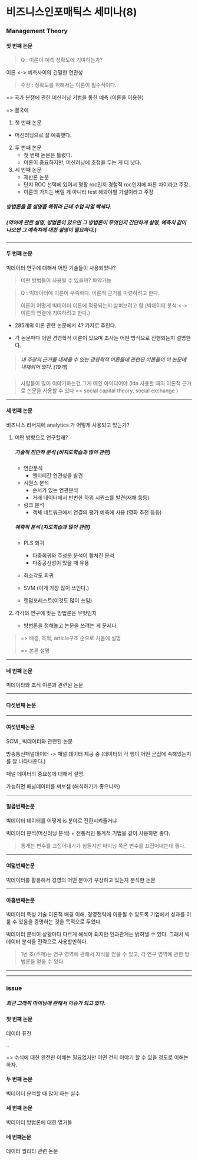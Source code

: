 # 비즈니스인포매틱스 세미나(8)





### Management Theory



#### 첫 번째 논문



> Q : 이론이 예측 정확도에 기여하는가?

이론 <-> 예측사이의 긴밀한 연관성

> 주장 : 정확도를 위해서는 이론이 필수적이다.



=> 국가 분쟁에 관한 머신러닝 기법을 통한 예측 (이론을 이용한)

=> 결국에 



1.  첫 번째 논문
   - 머신러닝으로 잘 예측했다.
2. 두 번째 논문
   - 첫 번째 논문은 틀렸다.
   - 이론이 중요하지만, 머신러닝에 초점을 두는 게 더 낫다.
3. 세 번째 논문
   - 재반론 논문
   - 단지 ROC 선택에 있어서 평활 roc인지 경험적 roc인지에 따른 차이라고 주장.
   - 이론의 가치는 버릴 게 아니라 test 해봐야할 가설이라고 주장





##### 방법론을 좀 설명좀 해줘라 근데 수업 리얼 빡세다.

##### (약어에 관한 설명, 방법론이 있으면 그 방법론이 무엇인지 간단하게 설명, 예측치 값이 나오면 그 예측치에 대한 설명이 필요하다.)



<hr>

#### 두 번째 논문



빅데이터 연구에 대해서 어떤 기술들이 사용되었나?

> 어떤 방법들이 사용될 수 있을까? 파악가능



> Q : 빅데이터에 이론이 부족하다. 이론적 근거를 마련하려고 한다.
>
> 이론이 어떻게 빅데이터 이론에 적용되는지 살펴보려고 함 (빅데이터 분석 <-> 이론의 연결에 기여하려고 한다.)





- 285개의 이론 관련 논문에서 4? 가지로 추린다.

- 각 논문마다 어떤 경영학적 이론이 있으며 조사는 어떤 방식으로 진행되는지 설명한다.



> ##### 내 주장의 근거를 내세울 수 있는 경영학적 이론들에 관련된 이론들이 이 논문에 내재되어 있다. (19개)



> 사람들이 많이 이야기하는건 그게 메인 아이디어야 (lda 사용할 때의 이론적 근거로 논문을 사용할 수 있다 => social capital theory, social exchange )







<hr>



#### 세 번째 논문



비즈니스 리서치에 analytics 가 어떻게 사용되고 있는가?



1. 어떤 방향으로 연구할래?

   ##### 기술적 진단적 분석 (비지도학습과 많이 관련)

   - 연관분석
     - 엔티티간 연관성을 발견
   - 시퀀스 분석
     - 순서가 있는 연관분석
     - 거래 데이터에서 빈번한 하위 시퀀스를 발견(재해 등등)
   - 링크 분석
     - 객체 네트워크에서 연결의 평가 예측에 사용 (영화 추천 등등)

   ##### 예측적 분석 (지도학습과 많이 관련)

   - PLS 회귀

     - 다중회귀와 주성분 분석이 합쳐진 분석
     - 다중공선성이 있을 때 유용

   - 최소각도 회귀

   - SVM (이게 가장 많이 쓰인다.)

   - 랜덤포레스트(이것도 많이 쓰임)

     

2. 각각의 연구에 맞는 방법론은 무엇인지
   - 방법론을 정해놓고 논문을 쓰려는 게 문제다.





> => 배경, 목적, article구조 순으로 처음에 설명
>
> => 본론 설명
>
> 



<hr>



#### 네 번째 논문



빅데이타와 조직 이론과 관련된 논문



<hr>

#### 다섯번째 논문





<hr>

#### 여섯번째논문



SCM , 빅데이터와 관련된 논문



방송통신패널데이터 -> 패널 데이터 제공 중 (데이터의 각 행이 어떤 군집에 속해있는지를 잘 나타내준다.)

패널 데이터의 중요성에 대해서 설명.



가능하면 패널데이터를 써보셈 (해석하기가 좋으니까)



<hr>

#### 일곱번째논문



빅데이터 데이터를 어떻게 is 분야로 전환시켜줄거냐



빅데이터 분석(머신러닝 분석) + 전통적인 통계적 기법을 같이 사용하면 좋다.

> 통계는 변수를 끄집어내기가 힘들지만 마이닝 쪽은 변수를 끄집어내는데 좋다.



<hr>

#### 여덟번째논문



빅데이터를 활용해서 경영의 어떤 분야가 부상하고 있는지 분석한 논문



<hr>



#### 아홉번째논문



빅데이터 특성 기술 이론적 배경 이해, 경영전략에 이용될 수 있도록 기업에서 성과를 이룰 수 있음을 증명하는 것을 목적으로 두었다.

빅데이터 분석이 상황마다 다르게 해석이 되지만 인과관계는 밝혀낼 수 있다. 그래서 빅데이터 분석을 전략으로 사용할만하다.













> 1번 조(주제)는 연구 영역에 관해서 지식을 얻을 수 있고, 각 연구 영역에 관한 방법론을 얻을 수 있다.

<hr>

<hr>

### issue



##### 최근 그래픽 마이닝에 관해서 이슈가 되고 있다.





#### 첫 번째 논문



데이터 퓨전



..



=> 수식에 대한 완전한 이해는 필요없지만 어떤 건지 이야기 할 수 있을 정도로 이해는 하자.



#### 두 번째 논문



빅데이터 분석할 때 많이 하는 실수



#### 세 번째 논문



빅데이터 방법론에 대한 열거들



####  네 번째논문



데이터 퀄리티 관련 논문



































































